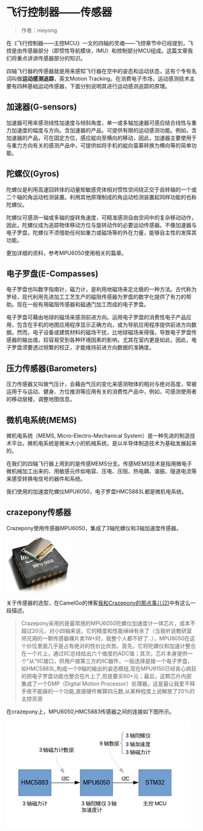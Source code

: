 
#  飞行控制器——传感器


> 作者：nieyong

在《飞行控制器——主控MCU》一文的四轴的灵魂——飞控章节中已经提到，飞控是由传感器部分（即惯性导航模块，IMU）和控制部分MCU组成。这篇文章我们将重点讲讲传感器部分的知识。

四轴飞行器的传感器就是用来感知飞行器在空中的姿态和运动状态，这有个专有名词叫做**运动感测追踪**，英文Motion Tracking。在消费电子市场，运动感测技术主要有四种基础运动传感器，下面分别说明其进行运动感测追踪的原理。

## 加速器(G-sensors)

加速器可用来感测线性加速度与倾斜角度，单一或多轴加速器可感应结合线性与重力加速度的幅度与方向。含加速器的产品，可提供有限的运动感测功能。例如，含加速器的产品，可在固定方位，感应緃向至横向的移动，因此，加速器主要使用于与重力方向有关的感测产品中，可提供如将手机的緃向萤慕转换为横向等的简单功能。

## 陀螺仪(Gyros)
陀螺仪是利用高速回转体的动量矩敏感壳体相对惯性空间绕正交于自转轴的一个或二个轴的角运动检测装置。利用其他原理制成的角运动检测装置起同样功能的也称陀螺仪。

陀螺仪可感测一轴或多轴的旋转角速度，可精准感测自由空间中的复杂移动动作，因此，陀螺仪成为追踪物体移动方位与旋转动作的必要运动传感器。不像加速器与电子罗盘，陀螺仪不须借助任何如重力或磁场等的外在力量，能够自主性的发挥其功能。

更加详细的资料，参考MPU6050使用相关的篇章。

## 电子罗盘(E-Compasses)
电子罗盘也叫数字指南针，磁力计，是利用地磁场来定北极的一种方法。古代称为罗经，现代利用先进加工工艺生产的磁阻传感器为罗盘的数字化提供了有力的帮助。现在一般有用磁阻传感器和磁通门加工而成的电子罗盘。

电子罗盘可藉由地球的磁场来感测前进方向。运用电子罗盘的消费性电子产品应用，包含在手机的地图应用程序显示正确方向，或为导航应用程序提供前进方向数据。然而，电子设备或建筑材料的磁场干扰，比地球磁场来得强，导致电子罗盘传感器的输出值，较容易受到各种环境因素的影响，尤其在室内更是如此，因此，电子罗盘须要透过频繁的校正，才能维持前进方向数据的准确度。

## 压力传感器(Barometers)
压力传感器又叫做气压计，会藉由气压的变化来感测物体的相对与绝对高度，常被运用于与运动、健身、方位推测等应用有关的消费性产品中，例如，可感测使用者的移动层楼，调整地图信息。

## 微机电系统(MEMS)
微机电系统（MEMS, Micro-Electro-Mechanical System）是一种先进的制造技术平台。微机电系统是微米大小的机械系统，是以半导体制造技术为基础发展起来的。

在我们的四轴飞行器上用到的是传感MEMS分支。传感MEMS技术是指用微电子微机械加工出来的、用敏感元件如电容、压电、压阻、热电耦、谐振、隧道电流等来感受转换电信号的器件和系统。

我们使用的加速度陀螺仪MPU6050，电子罗盘HMC5883L都是微机电系统。

## crazepony传感器
Crazepony使用传感器MPU6050，集成了3轴陀螺仪和3轴加速度传感器。

![](/assets/img/mpu-6050.png)

关于传感器的选型，在CamelGo的博客[我和Crazepony的那点事儿(2)](http://www.crazepony.com/2014/05/29/story-with-crazepony-2.html)中有这么一段描述。

>Crazepony采用的是最常用的MPU6050陀螺仪加速度计一体芯片，成本不超过20元，对小四轴来说，它的精度和性能绰绰有余了（当我听说教研室师兄用的一颗传感器裸片卖1W+时，我整个人都不好了..），MPU6050在这个价位里面几乎是占有绝对的性价比优势。首先，它将陀螺仪和加速计整合在一个片上，通过IIC总线给出六个维度的ADC值；其次，芯片本身提供一个“从”IIC接口，供用户接第三方的IIC器件，一般选择是接一个电子罗盘，如HMC5883L,构成一个9轴的输出的姿态模组,现在MPU9150已经丧心病狂的把电子罗盘功能也整合在片上了,但是要买60+元；最后，这颗芯片内部集成了一个DMP（Digital Motion Processor）处理器，这是最让我爱不释手夜不能寐的一个功能,直接硬件解算四元数,从某种程度上说解放了20%的主控资源


在crazepony上，MPU6050,HMC5883传感器之间的连接如下图所示。

![](/assets/img/sensors-connect.png)
